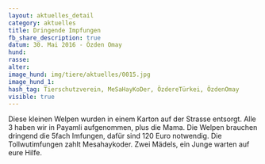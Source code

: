 ```yaml
---
layout: aktuelles_detail
category: aktuelles
title: Dringende Impfungen
fb_share_description: true
datum: 30. Mai 2016 - Özden Omay
hund:
rasse:
alter:
image_hund: img/tiere/aktuelles/0015.jpg
image_hund_1: 
hash_tag: Tierschutzverein, MeSaHayKoDer, ÖzdereTürkei, ÖzdenOmay
visible: true
---
```


Diese kleinen Welpen wurden in einem Karton auf der Strasse entsorgt.
Alle 3 haben wir in Payamli aufgenommen, plus die Mama.
Die Welpen brauchen dringend die 5fach Imfungen, dafür sind 120 Euro notwendig. Die Tollwutimfungen zahlt Mesahaykoder.
Zwei Mädels, ein Junge warten auf eure Hilfe. 